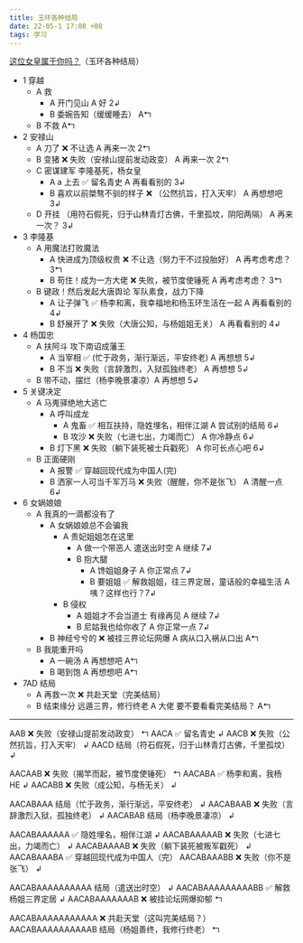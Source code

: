 ```yaml
---
title: 玉环各种结局
date: 22-05-1 17:08 +08
tags: 学习
---
```


[这位女皇属于你吗？](https://www.bilibili.com/video/BV1W541127NC)（玉环各种结局）

- 1 穿越
  - A 救
    - A 开门见山 A 好 2↲
    - B 委婉告知（缓缓睡去） A↰
  - B 不救 A↰
- 2 安禄山
  - A 刀了 ❌ 不让选 A 再来一次 2↰
  - B 变猪 ❌ 失败（安禄山提前发动政变） A 再来一次 2↰
  - C 密谋建军 李隆基死，杨女皇
    - A a 上去 ✅ 留名青史 A 再看看别的 3↲
    - B 喜欢以前桀骜不驯的样子 ❌ （公然抗旨，打入天牢） A 再想想吧 3↲
  - D 开挂 （用符石假死，归于山林青灯古佛，千里孤坟，阴阳两隔） A 再来一次？ 3↲
- 3 李隆基
  - A 用魔法打败魔法
    - A 快进成为顶级权贵 ❌ 不让选（努力干不过投胎好） A 再考虑考虑？ 3↰
    - B 苟住！成为一方大佬 ❌ 失败，被节度使锤死 A 再考虑考虑？ 3↰
  - B 键政！然后发起大唐舆论 军队素食，战力下降
    - A 让子弹飞 ✅ 杨李和离，我幸福地和杨玉环生活在一起 A 再看看别的 4↲
    - B 舒展开了 ❌ 失败（大唐公知，与杨姐姐无关） A 再看看别的 4↲
- 4 杨国忠
  - A 扶阿斗 攻下南诏成藩王
    - A 当宰相 ✅ (忙于政务，渐行渐远，平安终老) A 再想想 5↲
    - B 不当 ❌ 失败（言辞激烈，入狱孤独终老） A 再想想 5↲
  - B 带不动，摆烂（杨李晚景凄凉）A 再想想 5↲
- 5 关键决定
  - A 马嵬驿绝地大逃亡
    - A 呼叫成龙
      - A 鬼畜 ✅ 相互扶持，隐姓埋名，相伴江湖 A 尝试别的结局 6↲
      - B 攻沙 ❌ 失败（七进七出，力竭而亡） A 你冷静点 6↲
    - B 灯下黑 ❌ 失败（躺下装死被士兵戳死） A 你可长点心吧 6↲
  - B 正面硬刚
    - A 报警 ✅ 穿越回现代成为中国人(完)
    - B 洒家一人可当千军万马 ❌ 失败（醒醒，你不是张飞） A 清醒一点 6↲
- 6 女娲娘娘
  - A 我真的一滴都没有了
    - A 女娲娘娘总不会骗我
      - A 贵妃姐姐怎在这里
        - A 做一个带恶人 遣送出时空 A 继续 7↲
        - B 抱大腿
          - A 馋姐姐身子 A 你正常点 7↲
          - B 要姐姐 ✅ 解救姐姐，往三界定居，童话般的幸福生活 A 咦？这样也行？7↲
      - B 侵权
        - A 姐姐才不会当道士 有缘再见 A 继续 7↲
        - B 尼姑我也给你收了 A 你正常一点 7↲
    - B 神经兮兮的 ❌ 被挂三界论坛网爆 A 病从口入祸从口出 A↰
  - B 我能重开吗
    - A 一碗汤 A 再想想吧 A↰
    - B 喝到饱 A 再想想吧 A↰
- 7AD 结局
  - A 再救一次 ❌ 共赴天堂（完美结局）
  - B 结束缘分 远遁三界，修行终老 A 大佬 要不要看看完美结局？ A↰

---

AAB   ❌ 失败（安禄山提前发动政变） ↰
AACA  ✅ 留名青史 ↲
AACB  ❌ 失败（公然抗旨，打入天牢） ↲
AACD  结局（符石假死，归于山林青灯古佛，千里孤坟） ↲

AACAAB  ❌ 失败（揭竿而起，被节度使锤死） ↰
AACABA  ✅ 杨李和离，我杨 HE ↲
AACABB  ❌ 失败（成公知，与杨无关） ↲

AACABAAA  结局（忙于政务，渐行渐远，平安终老） ↲
AACABAAB  ❌ 失败（言辞激烈入狱，孤独终老） ↲
AACABAB   结局（杨李晚景凄凉） ↲

AACABAAAAAA ✅ 隐姓埋名，相伴江湖 ↲
AACABAAAAAB ❌ 失败（七进七出，力竭而亡） ↲
AACABAAAAB  ❌ 失败（躺下装死被叛军戳死） ↲
AACABAAABA  ✅ 穿越回现代成为中国人（完）
AACABAAABB  ❌ 失败（你不是张飞） ↲

AACABAAAAAAAAAA   结局（遣送出时空） ↲
AACABAAAAAAAAABB  ✅ 解救杨姐三界定居 ↲
AACABAAAAAAAB     ❌ 被挂论坛网爆抑郁 ↰

AACABAAAAAAAAAAA  ❌ 共赴天堂（这叫完美结局？）
AACABAAAAAAAAAAB  结局（杨姐善终，我修行终老） ↰
